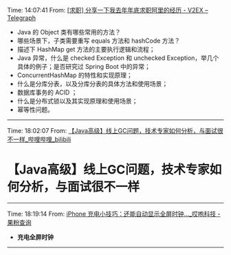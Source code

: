 

Time: 14:07:41 
From: [[求职] 分享一下我去年年底求职阿里的经历 - V2EX – Telegraph](https://telegra.ph/求职-分享一下我去年年底求职阿里的经历---V2EX-02-12)

*   Java 的 Object 类有哪些常用的方法？
*   哪些场景下，子类需要重写 equals 方法和 hashCode 方法？
*   描述下 HashMap get 方法的主要执行逻辑和流程；
*   Java 异常，什么是 checked Exception 和 unchecked Exception，举几个具体的例子；是否研究过 Spring Boot 中的异常；
*   ConcurrentHashMap 的特性和实现原理；
*   什么是分库分表，以及分库分表的具体方法和使用场景；
*   数据库事务的 ACID ；
*   什么是分布式锁以及其实现原理和使用场景；
*   幂等性问题。

---

Time: 18:02:07 
From: [【Java高级】线上GC问题，技术专家如何分析，与面试很不一样_哔哩哔哩_bilibili](https://www.bilibili.com/video/BV1RD4y137Nr/?vd_source=31faf19ea9e246ceb3ce8e99ac2438b2)

# 【Java高级】线上GC问题，技术专家如何分析，与面试很不一样

---

Time: 18:19:14 
From: [iPhone 充电小技巧：还能自动显示全屏时钟..._哎咆科技 - 果粉查询](https://www.guofenchaxun.com/news/1427.html)

*   **充电全屏时钟**

---